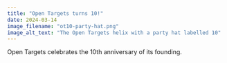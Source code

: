 ```yaml
---
title: "Open Targets turns 10!"
date: 2024-03-14
image_filename: "ot10-party-hat.png"
image_alt_text: "The Open Targets helix with a party hat labelled 10"
---
```

Open Targets celebrates the 10th anniversary of its founding.
